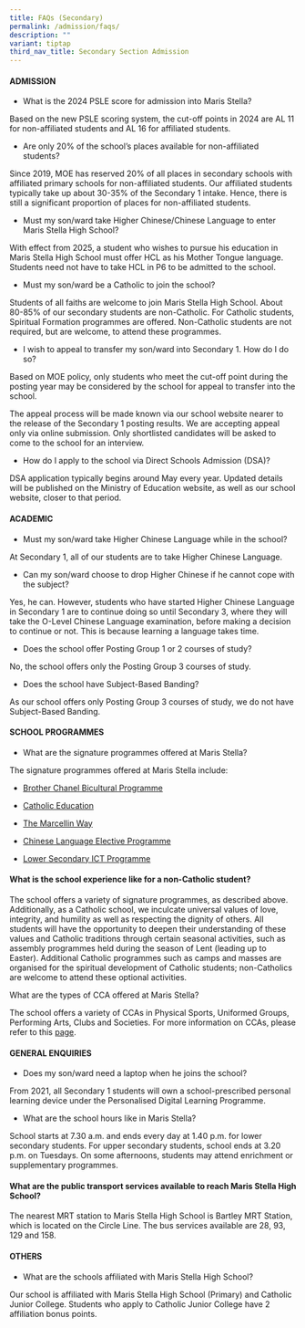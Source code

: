 ```yaml
---
title: FAQs (Secondary)
permalink: /admission/faqs/
description: ""
variant: tiptap
third_nav_title: Secondary Section Admission
---
```

<h4>ADMISSION</h4>
<ul data-tight="true" class="tight">
<li>
<p>What is the 2024 PSLE score for admission into Maris Stella?</p>
</li>
</ul>
<p>Based on the new PSLE scoring system, the cut-off points in 2024 are AL
11 for non-affiliated students and AL 16 for affiliated students.</p>
<ul data-tight="true" class="tight">
<li>
<p>Are only 20% of the school’s places available for non-affiliated students?</p>
</li>
</ul>
<p>Since 2019, MOE has reserved 20% of all places in secondary schools with
affiliated primary schools for non-affiliated students. Our affiliated
students typically take up about 30-35% of the Secondary 1 intake. Hence,
there is still a significant proportion of places for non-affiliated students.</p>
<ul data-tight="true" class="tight">
<li>
<p>Must my son/ward take Higher Chinese/Chinese Language to enter Maris Stella
High School?</p>
</li>
</ul>
<p>With effect from 2025, a student who wishes to pursue his education in
Maris Stella High School must offer HCL as his Mother Tongue language.
Students need not have to take HCL in P6 to be admitted to the school.</p>
<ul data-tight="true" class="tight">
<li>
<p>Must my son/ward be a Catholic to join the school?</p>
</li>
</ul>
<p>Students of all faiths are welcome to join Maris Stella High School. About
80-85% of our secondary students are non-Catholic. For Catholic students,
Spiritual Formation programmes are offered. Non-Catholic students are not
required, but are welcome, to attend these programmes.</p>
<ul data-tight="true" class="tight">
<li>
<p>I wish to appeal to transfer my son/ward into Secondary 1. How do I do
so?</p>
</li>
</ul>
<p>Based on MOE policy, only students who meet the cut-off point during the
posting year may be considered by the school for appeal to transfer into
the school.</p>
<p>The appeal process will be made known via our school website nearer to
the release of the Secondary 1 posting results. We are accepting appeal
only via online submission. Only shortlisted candidates will be asked to
come to the school for an interview.</p>
<ul data-tight="true" class="tight">
<li>
<p>How do I apply to the school via Direct Schools Admission (DSA)?</p>
</li>
</ul>
<p>DSA application typically begins around May every year. Updated details
will be published on the Ministry of Education website, as well as our
school website, closer to that period.</p>
<h4>ACADEMIC</h4>
<ul data-tight="true" class="tight">
<li>
<p>Must my son/ward take Higher Chinese Language while in the school?</p>
</li>
</ul>
<p>At Secondary 1, all of our students are to take Higher Chinese Language.</p>
<ul data-tight="true" class="tight">
<li>
<p>Can my son/ward choose to drop Higher Chinese if he cannot cope with the
subject?</p>
</li>
</ul>
<p>Yes, he can. However, students who have started Higher Chinese Language
in Secondary 1 are to continue doing so until Secondary 3, where they will
take the O-Level Chinese Language examination, before making a decision
to continue or not. This is because learning a language takes time.</p>
<ul data-tight="true" class="tight">
<li>
<p>Does the school offer Posting Group 1 or 2 courses of study?</p>
</li>
</ul>
<p>No, the school offers only the Posting Group 3 courses of study.</p>
<ul data-tight="true" class="tight">
<li>
<p>Does the school have Subject-Based Banding?</p>
</li>
</ul>
<p>As our school offers only Posting Group 3 courses of study, we do not
have Subject-Based Banding.</p>
<h4>SCHOOL PROGRAMMES</h4>
<ul data-tight="true" class="tight">
<li>
<p>What are the signature programmes offered at Maris Stella?</p>
</li>
</ul>
<p>The signature programmes offered at Maris Stella include:</p>
<ul>
<li>
<p><a href="https://www.marisstellahigh.moe.edu.sg/programmes/secondary/bicultural-programme/" rel="noopener noreferrer nofollow" target="_blank">Brother Chanel Bicultural Programme</a>
</p>
</li>
<li>
<p><a href="https://www.marisstellahigh.moe.edu.sg/programmes/secondary/faith-formation/" rel="noopener noreferrer nofollow" target="_blank">Catholic Education</a>
</p>
</li>
<li>
<p><a href="https://www.marisstellahigh.moe.edu.sg/secondary-section/" rel="noopener noreferrer nofollow" target="_blank">The Marcellin Way</a>
</p>
</li>
<li>
<p><a href="https://www.marisstellahigh.moe.edu.sg/programmes/secondary/academic-programme/chinese-language/" rel="noopener noreferrer nofollow" target="_blank">Chinese Language Elective Programme</a>
</p>
</li>
<li>
<p><a href="https://www.marisstellahigh.moe.edu.sg/programmes/secondary/ict/" rel="noopener noreferrer nofollow" target="_blank">Lower Secondary ICT Programme</a>
</p>
<p></p>
</li>
</ul>
<h4>What is the school experience like for a non-Catholic student?</h4>
<p>The school offers a variety of signature programmes, as described above.
Additionally, as a Catholic school, we inculcate universal values of love,
integrity, and humility as well as respecting the dignity of others. All
students will have the opportunity to deepen their understanding of these
values and Catholic traditions through certain seasonal activities, such
as assembly programmes held during the season of Lent (leading up to Easter).
Additional Catholic programmes such as camps and masses are organised for
the spiritual development of Catholic students; non-Catholics are welcome
to attend these optional activities.</p>
<p>What are the types of CCA offered at Maris Stella?</p>
<p>The school offers a variety of CCAs in Physical Sports, Uniformed Groups,
Performing Arts, Clubs and Societies. For more information on CCAs, please
refer to this <a href="https://www.marisstellahigh.moe.edu.sg/our-secondary-cca/" rel="noopener noreferrer nofollow" target="_blank">page</a>.</p>
<h4>GENERAL ENQUIRIES</h4>
<ul data-tight="true" class="tight">
<li>
<p>Does my son/ward need a laptop when he joins the school?</p>
</li>
</ul>
<p>From 2021, all Secondary 1 students will own a school-prescribed personal
learning device under the Personalised Digital Learning Programme.</p>
<ul data-tight="true" class="tight">
<li>
<p>What are the school hours like in Maris Stella?</p>
</li>
</ul>
<p>School starts at 7.30 a.m. and ends every day at 1.40 p.m. for lower secondary
students. For upper secondary students, school ends at 3.20 p.m. on Tuesdays.
On some afternoons, students may attend enrichment or supplementary programmes.</p>
<h4>What are the public transport services available to reach Maris Stella High School?</h4>
<p>The nearest MRT station to Maris Stella High School is Bartley MRT Station,
which is located on the Circle Line. The bus services available are 28,
93, 129 and 158.</p>
<h4>OTHERS</h4>
<ul data-tight="true" class="tight">
<li>
<p>What are the schools affiliated with Maris Stella High School?</p>
</li>
</ul>
<p>Our school is affiliated with Maris Stella High School (Primary) and Catholic
Junior College. Students who apply to Catholic Junior College have 2 affiliation
bonus points.</p>